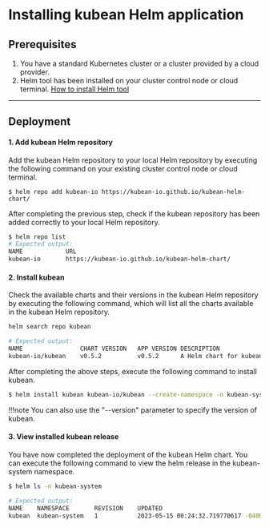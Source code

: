 # Installing kubean Helm application

## Prerequisites

1. You have a standard Kubernetes cluster or a cluster provided by a cloud provider.
2. Helm tool has been installed on your cluster control node or cloud terminal. [How to install Helm tool](https://helm.sh/docs/intro/install/)

---

## Deployment

####  1. Add kubean Helm repository

Add the kubean Helm repository to your local Helm repository by executing the following command on your existing cluster control node or cloud terminal.

```
$ helm repo add kubean-io https://kubean-io.github.io/kubean-helm-chart/
```
After completing the previous step, check if the kubean repository has been added correctly to your local Helm repository.

```bash
$ helm repo list
# Expected output:
NAME          	URL
kubean-io     	https://kubean-io.github.io/kubean-helm-chart/
```

#### 2. Install kubean

Check the available charts and their versions in the kubean Helm repository by executing the following command, which will list all the charts available in the kubean Helm repository.

```bash
helm search repo kubean

# Expected output:
NAME            	CHART VERSION	APP VERSION	DESCRIPTION
kubean-io/kubean	v0.5.2       	v0.5.2     	A Helm chart for kubean
```

After completing the above steps, execute the following command to install kubean.

```bash
$ helm install kubean kubean-io/kubean --create-namespace -n kubean-system
```

!!!note
    You can also use the "--version" parameter to specify the version of kubean.

#### 3. View installed kubean release

You have now completed the deployment of the kubean Helm chart. You can execute the following command to view the helm release in the kubean-system namespace.

```bash
$ helm ls -n kubean-system

# Expected output:
NAME  	NAMESPACE    	REVISION	UPDATED                                  	STATUS  	CHART            	APP VERSION
kubean	kubean-system	1       	2023-05-15 00:24:32.719770617 -0400 -0400	deployed	kubean-v0.4.9-rc1	v0.4.9-rc1

```